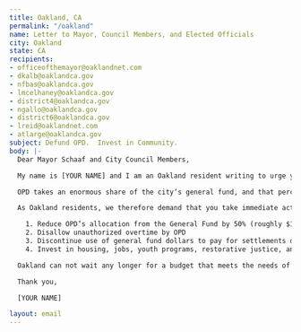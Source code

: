 ```yaml
---
title: Oakland, CA
permalink: "/oakland"
name: Letter to Mayor, Council Members, and Elected Officials
city: Oakland
state: CA
recipients:
- officeofthemayor@oaklandnet.com
- dkalb@oaklandca.gov
- nfbas@oaklandca.gov
- lmcelhaney@oaklandca.gov
- district4@oaklandca.gov
- ngallo@oaklandca.gov
- district6@oaklandca.gov
- lreid@oaklandnet.com
- atlarge@oaklandca.gov
subject: Defund OPD.  Invest in Community.
body: |-
  Dear Mayor Schaaf and City Council Members,

  My name is [YOUR NAME] and I am an Oakland resident writing to urge you to defund OPD. 

  OPD takes an enormous share of the city’s general fund, and that percentage has risen exponentially for the last two decades, taking away desperately needed resources from essential city programs and services. OPD has overspent its authorized overtime budget by 100% -- tens of millions of dollars -- in recent years, as individual cops bring home annual compensation upwards of $400k. The investment in policing has not made us safer -- OPD remains an embarrassment to the city and a lethal threat to Oakland’s Black and Brown communities, while increased police spending shows no correlation to decreasing crime levels over the past 20 years. With Oakland's current finances in dire jeopardy, it is clear that we must defund the police.

  As Oakland residents, we therefore demand that you take immediate action to ensure the following:

    1. Reduce OPD’s allocation from the General Fund by 50% (roughly $150 Million)
    2. Disallow unauthorized overtime by OPD
    3. Discontinue use of general fund dollars to pay for settlements due to police murder, misconduct, and negligence
    4. Invest in housing, jobs, youth programs, restorative justice, and mental health workers to keep the community safe.

  Oakland can not wait any longer for a budget that meets the needs of its residents. The only way to achieve this is to take immediate steps to Defund OPD. 

  Thank you,

  [YOUR NAME]

layout: email
---
```


